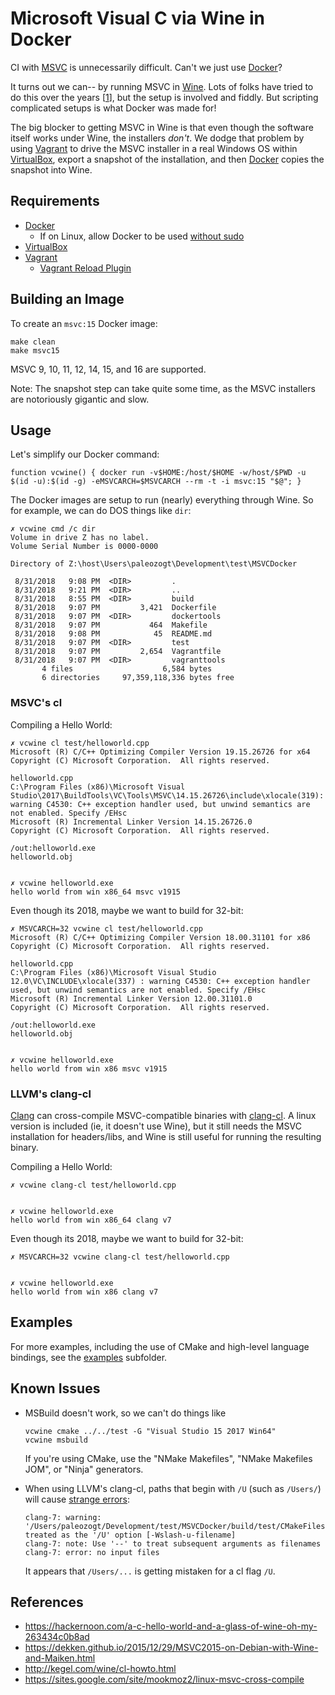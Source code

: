 # Microsoft Visual C via Wine in Docker

CI with [MSVC](https://visualstudio.microsoft.com/vs/community/) is unnecessarily difficult. Can't we just use [Docker](https://www.docker.com/get-started)?

It turns out we can-- by running MSVC in [Wine](https://www.winehq.org/).  Lots of folks have tried to do this over the years [[1](README.md#references)], but the setup is involved and fiddly.  But scripting complicated setups is what Docker was made for!

The big blocker to getting MSVC in Wine is that even though the software itself works under Wine, the installers *don't*.  We dodge that problem by using [Vagrant](https://www.vagrantup.com/downloads.html) to drive the MSVC installer in a real Windows OS within [VirtualBox](https://www.virtualbox.org/wiki/Downloads), export a snapshot of the installation, and then [Docker](https://www.docker.com/get-started) copies the snapshot into Wine.

## Requirements

 * [Docker](https://www.docker.com/get-started)
    * If on Linux, allow Docker to be used [without sudo](https://docs.docker.com/engine/installation/linux/linux-postinstall/)
 * [VirtualBox](https://www.virtualbox.org/wiki/Downloads)
 * [Vagrant](https://www.vagrantup.com/downloads.html)
    * [Vagrant Reload Plugin](https://github.com/aidanns/vagrant-reload)

## Building an Image

To create an `msvc:15` Docker image:

```
make clean
make msvc15
```

MSVC 9, 10, 11, 12, 14, 15, and 16 are supported.

Note: The snapshot step can take quite some time, as the MSVC installers are notoriously gigantic and slow.

## Usage

Let's simplify our Docker command:
```
function vcwine() { docker run -v$HOME:/host/$HOME -w/host/$PWD -u $(id -u):$(id -g) -eMSVCARCH=$MSVCARCH --rm -t -i msvc:15 "$@"; }
```

The Docker images are setup to run (nearly) everything through Wine.  So for example, we can do DOS things like `dir`:

```
✗ vcwine cmd /c dir
Volume in drive Z has no label.
Volume Serial Number is 0000-0000

Directory of Z:\host\Users\paleozogt\Development\test\MSVCDocker

 8/31/2018   9:08 PM  <DIR>         .
 8/31/2018   9:21 PM  <DIR>         ..
 8/31/2018   8:55 PM  <DIR>         build
 8/31/2018   9:07 PM         3,421  Dockerfile
 8/31/2018   9:07 PM  <DIR>         dockertools
 8/31/2018   9:07 PM           464  Makefile
 8/31/2018   9:08 PM            45  README.md
 8/31/2018   9:07 PM  <DIR>         test
 8/31/2018   9:07 PM         2,654  Vagrantfile
 8/31/2018   9:07 PM  <DIR>         vagranttools
       4 files                    6,584 bytes
       6 directories     97,359,118,336 bytes free
```

### MSVC's cl

Compiling a Hello World:
```
✗ vcwine cl test/helloworld.cpp 
Microsoft (R) C/C++ Optimizing Compiler Version 19.15.26726 for x64
Copyright (C) Microsoft Corporation.  All rights reserved.

helloworld.cpp
C:\Program Files (x86)\Microsoft Visual Studio\2017\BuildTools\VC\Tools\MSVC\14.15.26726\include\xlocale(319): warning C4530: C++ exception handler used, but unwind semantics are not enabled. Specify /EHsc
Microsoft (R) Incremental Linker Version 14.15.26726.0
Copyright (C) Microsoft Corporation.  All rights reserved.

/out:helloworld.exe 
helloworld.obj 


✗ vcwine helloworld.exe
hello world from win x86_64 msvc v1915
```

Even though its 2018, maybe we want to build for 32-bit:
```
✗ MSVCARCH=32 vcwine cl test/helloworld.cpp
Microsoft (R) C/C++ Optimizing Compiler Version 18.00.31101 for x86
Copyright (C) Microsoft Corporation.  All rights reserved.

helloworld.cpp
C:\Program Files (x86)\Microsoft Visual Studio 12.0\VC\INCLUDE\xlocale(337) : warning C4530: C++ exception handler used, but unwind semantics are not enabled. Specify /EHsc
Microsoft (R) Incremental Linker Version 12.00.31101.0
Copyright (C) Microsoft Corporation.  All rights reserved.

/out:helloworld.exe
helloworld.obj


✗ vcwine helloworld.exe
hello world from win x86 msvc v1915
```

### LLVM's clang-cl

[Clang](https://clang.llvm.org/) can cross-compile MSVC-compatible binaries with [clang-cl](http://blog.llvm.org/2018/03/clang-is-now-used-to-build-chrome-for.html).
A linux version is included (ie, it doesn't use Wine), but it still needs the MSVC installation for headers/libs, and Wine is still useful for running
the resulting binary.

Compiling a Hello World:
```
✗ vcwine clang-cl test/helloworld.cpp 


✗ vcwine helloworld.exe
hello world from win x86_64 clang v7
```

Even though its 2018, maybe we want to build for 32-bit:
```
✗ MSVCARCH=32 vcwine clang-cl test/helloworld.cpp


✗ vcwine helloworld.exe
hello world from win x86 clang v7
```

## Examples

For more examples, including the use of CMake and high-level language bindings, see the [examples](examples) subfolder.

## Known Issues

* MSBuild doesn't work, so we can't do things like

  ```
  vcwine cmake ../../test -G "Visual Studio 15 2017 Win64"
  vcwine msbuild
  ```

  If you're using CMake, use the "NMake Makefiles", "NMake Makefiles JOM", or "Ninja" generators.

* When using LLVM's clang-cl, paths that begin with `/U` (such as `/Users/`) will cause [strange errors](https://reviews.llvm.org/D29198):

  ```
  clang-7: warning: '/Users/paleozogt/Development/test/MSVCDocker/build/test/CMakeFiles/CMakeTmp/testCCompiler.c' treated as the '/U' option [-Wslash-u-filename]
  clang-7: note: Use '--' to treat subsequent arguments as filenames
  clang-7: error: no input files
  ```

  It appears that `/Users/...` is getting mistaken for a cl flag `/U`.

## References
 * https://hackernoon.com/a-c-hello-world-and-a-glass-of-wine-oh-my-263434c0b8ad
 * https://dekken.github.io/2015/12/29/MSVC2015-on-Debian-with-Wine-and-Maiken.html
 * http://kegel.com/wine/cl-howto.html
 * https://sites.google.com/site/mookmoz2/linux-msvc-cross-compile
